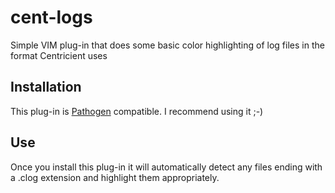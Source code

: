 # cent-logs
Simple VIM plug-in that does some basic color highlighting of log files in the format Centricient uses


## Installation
This plug-in is [Pathogen](https://github.com/tpope/vim-pathogen) compatible. I recommend using it ;-) 

## Use
Once you install this plug-in it will automatically detect any files ending with a .clog extension and highlight them appropriately.
